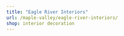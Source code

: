 ```yaml
---
title: "Eagle River Interiors"
url: /maple-valley/eagle-river-interiors/
shop: interior decoration
---
```

